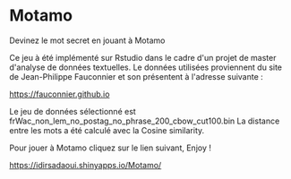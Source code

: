 # Motamo
Devinez le mot secret en jouant à Motamo

Ce jeu à été implémenté sur Rstudio dans le cadre d'un projet de master d'analyse de données textuelles.
Le données utilisées proviennent du site de Jean-Philippe Fauconnier et son présentent à l'adresse suivante : 

https://fauconnier.github.io


Le jeu de données sélectionné est frWac_non_lem_no_postag_no_phrase_200_cbow_cut100.bin
La distance entre les mots a été calculé avec la Cosine similarity.


Pour jouer à Motamo cliquez sur le lien suivant, Enjoy !

https://idirsadaoui.shinyapps.io/Motamo/
